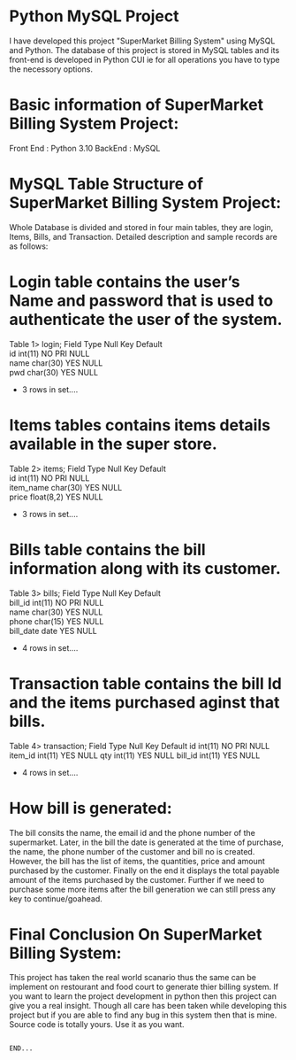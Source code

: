 # Python MySQL Project
I have developed this project "SuperMarket Billing System" using MySQL and Python.
The database of this project is stored in MySQL tables and its front-end is developed in Python CUI ie for all operations you have to type the necessory options.

# Basic information of SuperMarket Billing System Project:
Front End  : Python 3.10
BackEnd   : MySQL

# MySQL Table Structure of SuperMarket Billing System Project:
Whole Database is divided and stored in four main tables, they are login, Items, Bills, and Transaction. Detailed description and sample records are as follows:

# Login table contains the user’s Name and password that is used to authenticate the user of the system.
Table 1>  login;
Field      Type         Null    Key     Default              
id        int(11)       NO      PRI       NULL       
name      char(30)      YES               NULL                  
pwd       char(30)      YES               NULL 
* 3 rows in set....

# Items tables contains items details available in the super store.
Table 2>  items;
Field         Type        Null    Key    Default             
id           int(11)      NO     PRI     NULL    
item_name    char(30)     YES            NULL                    
price        float(8,2)   YES            NULL  
* 3 rows in set....

# Bills table contains the bill information along with its customer.
Table 3> bills;
Field        Type       Null    Key    Default   
bill_id     int(11)     NO      PRI     NULL    
name        char(30)    YES             NULL    
phone       char(15)    YES             NULL                   
bill_date   date        YES             NULL
* 4 rows in set....

# Transaction table contains the bill Id and the items purchased aginst that bills.
Table 4> transaction;
Field      Type      Null    Key    Default
id        int(11)    NO      PRI    NULL 
item_id   int(11)    YES            NULL
qty       int(11)    YES            NULL
bill_id   int(11)    YES            NULL
* 4 rows in set....

# How bill is generated:
The bill consits the name, the email id and the phone number of the supermarket. 
Later, in the bill the date is generated at the time of purchase, the name, the phone number of the customer and bill no is created.
However, the bill has the list of items, the quantities, price and amount purchased by the customer.
Finally on the end it displays the total payable amount of the items purchased by the customer.
Further if we need to purchase some more items after the bill generation we can still press any key to continue/goahead.

# Final Conclusion On SuperMarket Billing System:
This project has taken the real world scanario thus the same can be implement on restourant and food court to generate thier billing system.
If you want to learn the project development in python then this project can give you a real insight.
Though all care has been taken while developing this project but if you are able to find any bug in this system then that is mine. 
Source code is totally yours. Use it as you want.

                                                                                                                       END...










